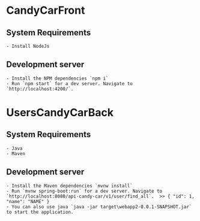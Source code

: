 # CandyCarFront

## System Requirements

    - Install NodeJs

## Development server

    - Install the NPM dependencies `npm i`
    - Run `npm start` for a dev server. Navigate to `http://localhost:4200/`.

# UsersCandyCarBack

## System Requirements

    - Java
    - Maven

## Development server

    - Install the Maven dependencies `mvnw install`
    - Run `mvnw spring-boot:run` for a dev server. Navigate to `http://localhost:8080/api-candy-car/v1/user/find_all`.	>> { "id": 1, "name": "NAME" }
    - You can also use java `java -jar target\webapp2-0.0.1-SNAPSHOT.jar` to start the application.
